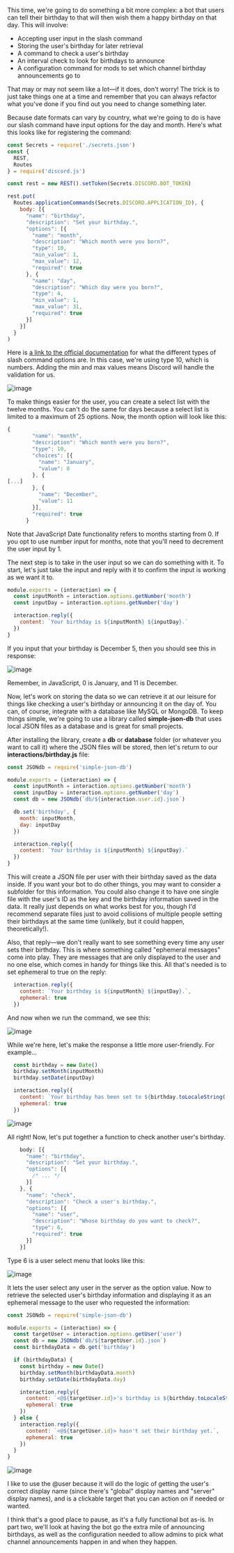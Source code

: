 This time, we're going to do something a bit more complex: a bot that users can tell their birthday to that will then wish them a happy birthday on that day. This will involve:

- Accepting user input in the slash command
- Storing the user's birthday for later retrieval
- A command to check a user's birthday
- An interval check to look for birthdays to announce
- A configuration command for mods to set which channel birthday announcements go to

That may or may not seem like a lot—if it does, don't worry! The trick is to just take things one at a time and remember that you can always refactor what you've done if you find out you need to change something later.

Because date formats can vary by country, what we're going to do is have our slash command have input options for the day and month. Here's what this looks like for registering the command:

```js
const Secrets = require('./secrets.json')
const {
  REST,
  Routes
} = require('discord.js')

const rest = new REST().setToken(Secrets.DISCORD.BOT_TOKEN)

rest.put(
  Routes.applicationCommands(Secrets.DISCORD.APPLICATION_ID), {
    body: [{
      "name": "birthday",
      "description": "Set your birthday.",
      "options": [{
        "name": "month",
        "description": "Which month were you born?",
        "type": 10,
        "min_value": 1,
        "max_value": 12,
        "required": true
      }, {
        "name": "day",
        "description": "Which day were you born?",
        "type": 4,
        "min_value": 1,
        "max_value": 31,
        "required": true
      }]
    }]
  }
)
```

Here is [a link to the official documentation](https://discord.com/developers/docs/interactions/application-commands#application-command-object-application-command-option-type) for what the different types of slash command options are. In this case, we're using type 10, which is numbers. Adding the min and max values means Discord will handle the validation for us.

![image](https://github.com/auntiebirdie/build-your-own-bot/assets/83483301/d08f31f4-df60-49b4-ae23-458b615a2ba7)

To make things easier for the user, you can create a select list with the twelve months. You can't do the same for days because a select list is limited to a maximum of 25 options. Now, the month option will look like this:

```js
{
        "name": "month",
        "description": "Which month were you born?",
        "type": 10,
        "choices": [{
          "name": "January",
          "value": 0
        }, {
[...]
        }, {
          "name": "December",
          "value": 11
        }],
        "required": true
      }
```

Note that JavaScript Date functionality refers to months starting from 0. If you opt to use number input for months, note that you'll need to decrement the user input by 1.

The next step is to take in the user input so we can do something with it. To start, let's just take the input and reply with it to confirm the input is working as we want it to.

```js
module.exports = (interaction) => {
  const inputMonth = interaction.options.getNumber('month')
  const inputDay = interaction.options.getNumber('day')

  interaction.reply({
    content: `Your birthday is ${inputMonth} ${inputDay}.`
  })
}
```

If you input that your birthday is December 5, then you should see this in response:

![image](https://github.com/auntiebirdie/build-your-own-bot/assets/83483301/eb2065c4-85fb-4794-b89b-170f844aba8d)

Remember, in JavaScript, 0 is January, and 11 is December.

Now, let's work on storing the data so we can retrieve it at our leisure for things like checking a user's birthday or announcing it on the day of. You can, of course, integrate with a database like MySQL or MongoDB. To keep things simple, we're going to use a library called **simple-json-db** that uses local JSON files as a database and is great for small projects.

After installing the library, create a **db** or **database** folder (or whatever you want to call it) where the JSON files will be stored, then let's return to our **interactions/birthday.js** file:

```js
const JSONdb = require('simple-json-db')

module.exports = (interaction) => {
  const inputMonth = interaction.options.getNumber('month')
  const inputDay = interaction.options.getNumber('day')
  const db = new JSONdb(`db/${interaction.user.id}.json`)

  db.set('birthday', {
    month: inputMonth,
    day: inputDay
  })

  interaction.reply({
    content: `Your birthday is ${inputMonth} ${inputDay}.`
  })
}
```

This will create a JSON file per user with their birthday saved as the data inside. If you want your bot to do other things, you may want to consider a subfolder for this information. You could also change it to have one single file with the user's ID as the key and the birthday information saved in the data. It really just depends on what works best for you, though I'd recommend separate files just to avoid collisions of multiple people setting their birthdays at the same time (unlikely, but it could happen, theoretically!).

Also, that reply—we don't really want to see something every time any user sets their birthday. This is where something called "ephemeral messages" come into play. They are messages that are only displayed to the user and no one else, which comes in handy for things like this. All that's needed is to set ephemeral to true on the reply:

```js
  interaction.reply({
    content: `Your birthday is ${inputMonth} ${inputDay}.`,
    ephemeral: true
  })
```

And now when we run the command, we see this:

![image](https://github.com/auntiebirdie/build-your-own-bot/assets/83483301/e1034db1-285e-470c-84a9-6fd7545824ab)

While we're here, let's make the response a little more user-friendly. For example...

```js
  const birthday = new Date()
  birthday.setMonth(inputMonth)
  birthday.setDate(inputDay)

  interaction.reply({
    content: `Your birthday has been set to ${birthday.toLocaleString('default', { month: 'long', day: 'numeric' })}.`,
    ephemeral: true
  })
```

![image](https://github.com/auntiebirdie/build-your-own-bot/assets/83483301/d65e8fd8-0b26-4b6a-b1a4-a48f2a85f1ae)

All right! Now, let's put together a function to check another user's birthday.

```js
    body: [{
      "name": "birthday",
      "description": "Set your birthday.",
      "options": [{
        /* ... */
      }]
    }, {
      "name": "check",
      "description": "Check a user's birthday.",
      "options": [{
        "name": "user",
        "description": "Whose birthday do you want to check?",
        "type": 6,
        "required": true
      }]
    }]
```

Type 6 is a user select menu that looks like this:

![image](https://github.com/auntiebirdie/build-your-own-bot/assets/83483301/60d1bb7d-e3cf-45e6-a2c2-a3ce647e61b6)


It lets the user select any user in the server as the option value. Now to retrieve the selected user's birthday information and displaying it as an ephemeral message to the user who requested the information:

```js
const JSONdb = require('simple-json-db')

module.exports = (interaction) => {
  const targetUser = interaction.options.getUser('user')
  const db = new JSONdb(`db/${targetUser.id}.json`)
  const birthdayData = db.get('birthday')

  if (birthdayData) {
    const birthday = new Date()
    birthday.setMonth(birthdayData.month)
    birthday.setDate(birthdayData.day)

    interaction.reply({
      content: `<@${targetUser.id}>'s birthday is ${birthday.toLocaleString('default', { month: 'long', day: 'numeric' })}.`,
      ephemeral: true
    })
  } else {
    interaction.reply({
      content: `<@${targetUser.id}> hasn't set their birthday yet.`,
      ephemeral: true
    })
  }
}
```

![image](https://github.com/auntiebirdie/build-your-own-bot/assets/83483301/141c1f42-814a-4a20-a95d-dcb2769fa8ed)

I like to use the @user because it will do the logic of getting the user's correct display name (since there's "global" display names and "server" display names), and is a clickable target that you can action on if needed or wanted.

I think that's a good place to pause, as it's a fully functional bot as-is. In part two, we'll look at having the bot go the extra mile of announcing birthdays, as well as the configuration needed to allow admins to pick what channel announcements happen in and when they happen.
